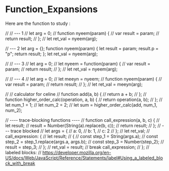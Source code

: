 # Function_Expansions




Here are the function to study : 

// // --- 1
// let arg = 0;
// function nyeem(param) {
//   var result = param;
//   return result;
// };
// let ret_val = nyeem(arg);

// --- 2
let arg = {};
function nyeem(param) {
  let result = param;
  result.p = "p";
  return result;
};
let ret_val = nyeem(arg);

// // --- 3
// let arg = 0;
// let nyeem = function(param) {
//   var result = param;
//   return result;
// };
// let ret_val = nyeem(arg);

// // --- 4
// let arg = 0;
// let meeyn = nyeem;
// function nyeem(param) {
//   var result = param;
//   return result;
// };
// let ret_val = meeyn(arg);

// // calculator for celine
// function add(a, b) {
//   return a + b;
// };
// function higher_order_calc(operation, a, b) {
//   return operation(a, b);
// }; 
// let num_1 = 1;
// let num_2 = 2;
// let sum = higher_order_calc(add, num_1, num_2);

// ---- trace-blocking functions ----
// function call_expression(a, b, c) {
// 	let result;
// 	result = Number(String(a).replace(b, c));
// 	return result;
// };
// --- trace blocked
// let args = {
//   a: 0,
//   b: 1, 
//   c: 2
// };
// let ret_val;
// call_expression: {
//   let result;
//   {
//     const step_1 = String(args.a);
//     const step_2 = step_1.replace(args.a, args.b);
//     const step_3 = Number(step_2);
//     result = step_3;
//   };
//   ret_val = result;
//   break call_expression;
// };
// labeled blocks:
//  https://developer.mozilla.org/en-US/docs/Web/JavaScript/Reference/Statements/label#Using_a_labeled_block_with_break




